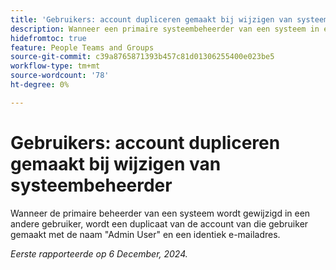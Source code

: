 ```yaml
---
title: 'Gebruikers: account dupliceren gemaakt bij wijzigen van systeembeheerder'
description: Wanneer een primaire systeembeheerder van een systeem in een verschillende gebruiker wordt veranderd, wordt een duplicaat van die gebruikersrekening gecreeerd met de naam "Gebruiker Admin"en een identiek e-mailadres.
hidefromtoc: true
feature: People Teams and Groups
source-git-commit: c39a8765871393b457c81d01306255400e023be5
workflow-type: tm+mt
source-wordcount: '78'
ht-degree: 0%

---
```


# Gebruikers: account dupliceren gemaakt bij wijzigen van systeembeheerder

Wanneer de primaire beheerder van een systeem wordt gewijzigd in een andere gebruiker, wordt een duplicaat van de account van die gebruiker gemaakt met de naam &quot;Admin User&quot; en een identiek e-mailadres.

_Eerste rapporteerde op 6 December, 2024._
